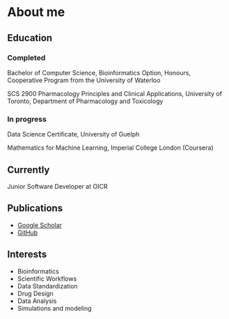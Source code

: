 # About me
## Education
### Completed
Bachelor of Computer Science, Bioinformatics Option, Honours, Cooperative Program from the University of Waterloo

SCS 2900 Pharmacology Principles and Clinical Applications, University of Toronto, Department of Pharmacology and Toxicology

### In progress
Data Science Certificate, University of Guelph

Mathematics for Machine Learning, Imperial College London (Coursera)

## Currently
Junior Software Developer at OICR

## Publications
* [Google Scholar](https://scholar.google.ca/citations?user=HeIP2F0AAAAJ&hl=en)
* [GitHub](https://github.com/agduncan94)

## Interests
- Bioinformatics
- Scientific Workflows
- Data Standardization
- Drug Design
- Data Analysis
- Simulations and modeling
